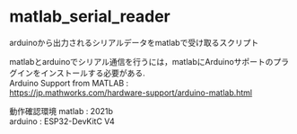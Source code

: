 # matlab_serial_reader
arduinoから出力されるシリアルデータをmatlabで受け取るスクリプト 

matlabとarduinoでシリアル通信を行うには，matlabにArduinoサポートのプラグインをインストールする必要がある.  
Arduino Support from MATLAB :  
https://jp.mathworks.com/hardware-support/arduino-matlab.html

動作確認環境
  matlab  : 2021b  
  arduino : ESP32-DevKitC V4
  
